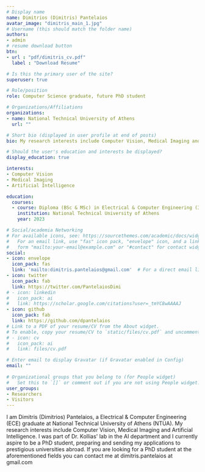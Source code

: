 ```yaml
---
# Display name
name: Dimitrios (Dimitris) Pantelaios
avatar_image: "dimitris_main_1.jpg"
# Username (this should match the folder name)
authors:
- admin
# resume download button
btn:
- url : "pdf/dimitris_cv.pdf"
  label : "Download Resume"

# Is this the primary user of the site?
superuser: true

# Role/position
role: Computer Science graduate, future PhD student

# Organizations/Affiliations
organizations:
- name: National Technical University of Athens
  url: ""

# Short bio (displayed in user profile at end of posts)
bio: My research interests include Computer Vision, Medical Imaging and Artificial Intelligence.

# Should the user's education and interests be displayed?
display_education: true

interests:
- Computer Vision
- Medical Imaging
- Artificial Intelligence

education:
  courses:
  - course: Diploma (BSc & MSc) in Electrical & Computer Engineering (300 ECTS)
    institution: National Technical University of Athens
    year: 2023

# Social/academia Networking
# For available icons, see: https://sourcethemes.com/academic/docs/widgets/#icons
#   For an email link, use "fas" icon pack, "envelope" icon, and a link in the
#   form "mailto:your-email@example.com" or "#contact" for contact widget.
social:
- icon: envelope
  icon_pack: fas
  link: 'mailto:dimitris.pantelaios@gmail.com'  # For a direct email link, use "mailto:test@example.org".
- icon: twitter
  icon_pack: fab
  link: https://twitter.com/PantelaiosDimi
# - icon: linkedin
#   icon_pack: ai
#   link: https://scholar.google.com/citations?user=_tmYC8wAAAAJ
- icon: github
  icon_pack: fab
  link: https://github.com/dpantelaios
# Link to a PDF of your resume/CV from the About widget.
# To enable, copy your resume/CV to `static/files/cv.pdf` and uncomment the lines below.  
# - icon: cv
#   icon_pack: ai
#   link: files/cv.pdf

# Enter email to display Gravatar (if Gravatar enabled in Config)
email: ""
  
# Organizational groups that you belong to (for People widget)
#   Set this to `[]` or comment out if you are not using People widget.  
user_groups:
- Researchers
- Visitors
---
```


I am Dimitris (Dimitrios) Pantelaios, a Electrical & Computer Engineering (ECE) graduate at National Technical University of Athens (NTUA). My research interests include Computer Vision, Medical Imaging and Artificial Intelligence. I was part of Dr. Kollias' lab in the AI department and I currently aspire to be a PhD student, preparing and sending my applications to prestigious universities abroad. If you are looking for a PhD student at the aforementioned fields you can contact me at dimitris.pantelaios at gmail.com


<!-- ![reviews](../../img/certificates.jpg) -->
